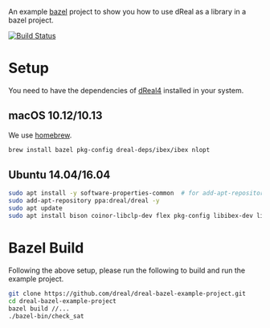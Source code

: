 An example [bazel](https://bazel.build/) project to show you how to
use dReal as a library in a bazel project.

[![Build Status](https://travis-ci.org/dreal/dreal-bazel-example-project.svg?branch=master)](https://travis-ci.org/dreal/dreal-bazel-example-project)

Setup
=====

You need to have the dependencies of
[dReal4](https://github.com/dreal/dreal4) installed in your system.

macOS 10.12/10.13
-----

We use [homebrew](https://brew.sh).

```bash
brew install bazel pkg-config dreal-deps/ibex/ibex nlopt
```


Ubuntu 14.04/16.04
------------------

```bash
sudo apt install -y software-properties-common  # for add-apt-repository
sudo add-apt-repository ppa:dreal/dreal -y
sudo apt update
sudo apt install bison coinor-libclp-dev flex pkg-config libibex-dev libnlopt-dev
```


Bazel Build
===========

Following the above setup, please run the following to build and run
the example project.

```bash
git clone https://github.com/dreal/dreal-bazel-example-project.git
cd dreal-bazel-example-project
bazel build //...
./bazel-bin/check_sat
```
